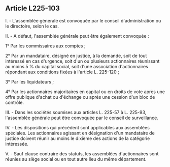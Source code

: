 Article L225-103
----
I. - L'assemblée générale est convoquée par le conseil d'administration ou le
directoire, selon le cas.

II. - A défaut, l'assemblée générale peut être également convoquée :

1° Par les commissaires aux comptes ;

2° Par un mandataire, désigné en justice, à la demande, soit de tout intéressé
en cas d'urgence, soit d'un ou plusieurs actionnaires réunissant au moins 5 % du
capital social, soit d'une association d'actionnaires répondant aux conditions
fixées à l'article L. 225-120 ;

3° Par les liquidateurs ;

4° Par les actionnaires majoritaires en capital ou en droits de vote après une
offre publique d'achat ou d'échange ou après une cession d'un bloc de contrôle.

III. - Dans les sociétés soumises aux articles L. 225-57 à L. 225-93,
l'assemblée générale peut être convoquée par le conseil de surveillance.

IV. - Les dispositions qui précédent sont applicables aux assemblées spéciales.
Les actionnaires agissant en désignation d'un mandataire de justice doivent
réunir au moins le dixième des actions de la catégorie intéressée.

V. - Sauf clause contraire des statuts, les assemblées d'actionnaires sont
réunies au siège social ou en tout autre lieu du même département.
